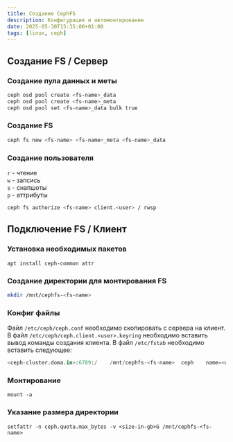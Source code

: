 ```yaml
---
title: Создание CephFS
description: Конфигурация и автомонтирование
date: 2025-05-30T15:35:00+01:00
tags: [linux, ceph]
---
```

## Создание FS / Сервер

### Создание пула данных и меты

```bash
ceph osd pool create <fs-name>_data
ceph osd pool create <fs-name>_meta
ceph osd pool set <fs-name>_data bulk true
```

### Создание FS

```bash
ceph fs new <fs-name> <fs-name>_meta <fs-name>_data
```

### Создание пользователя

`r` - чтение\
`w` - запсись\
`s` - снапшоты\
`p` - аттрибуты

```bash
ceph fs authorize <fs-name> client.<user> / rwsp
```

## Подключение FS / Клиент

### Установка необходимых пакетов

```shell
apt install ceph-common attr
```

### Создание директории для монтирования FS

```bash
mkdir /mnt/cephfs-<fs-name>
```

### Конфиг файлы

Файл `/etc/ceph/ceph.conf` необходимо скопировать с сервера на клиент.\
В файл  `/etc/ceph/ceph.client.<user>.keyring` необходимо вставить вывод команды создания клиента.
В файл `/etc/fstab` необходимо вставить следующее:

```python
<ceph-cluster.doma.in>:6789:/	 /mnt/cephfs-<fs-name>	ceph	name=<user>,fs=<fs-name>,noatime,_netdev
```

### Монтирование

```shell
mount -a
```

### Указание размера директории

```shell
setfattr -n ceph.quota.max_bytes -v <size-in-gb>G /mnt/cephfs-<fs-name>
```
